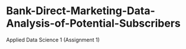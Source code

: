 # Bank-Direct-Marketing-Data-Analysis-of-Potential-Subscribers
Applied Data Science 1 (Assignment 1)
